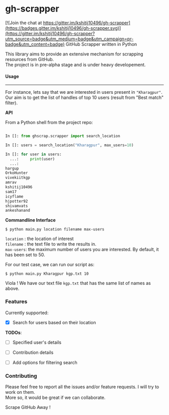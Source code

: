 # gh-scrapper

[![Join the chat at https://gitter.im/kshitij10496/gh-scrapper](https://badges.gitter.im/kshitij10496/gh-scrapper.svg)](https://gitter.im/kshitij10496/gh-scrapper?utm_source=badge&utm_medium=badge&utm_campaign=pr-badge&utm_content=badge)
GitHub Scrapper written in Python

This library aims to provide an extensive mechanism for scrapping resources from GitHub.  
The project is in pre-alpha stage and is under heavy developement.


#### Usage
-----------------

For instance, lets say that we are interested in users present in `"Kharagpur"`.
Our aim is to get the list of handles of top 10 users (result from "Best match" filter).

**API**

From a Python shell from the project repo:

```python

In []: from ghscrap.scrapper import search_location

In []: users = search_location("Kharagpur", max_users=10)

In []: for user in users:
  ...:     print(user)
  ...:
hargup
OrkoHunter
vivekiitkgp
amrav
kshitij10496
sam17
icyflame
hjpotter92
shivamvats
ankeshanand

```

**Commandline Interface**

```
$ python main.py location filename max-users
```
`location` : the location of interest  
`filename` : the text file to write the results in.  
`max-users`: the maximum number of users you are interested.
             By default, it has been set to 50.

For our test case, we can run our script as:

```
$ python main.py Kharagpur kgp.txt 10
```

Viola ! We have our text file `kgp.txt` that has the same list of names as above.

### Features

Currently supported:

- [x] Search for users based on their location

**TODOs**:

- [ ] Specified user's details
- [ ] Contribution details
- [ ] Add options for filtering search


### Contributing

Please feel free to report all the issues and/or feature requests.
I will try to work on them.  
More so, it would be great if we can collaborate.

Scrape GitHub Away !

